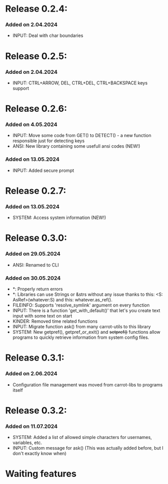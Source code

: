 # Release 0.2.4:

### Added on 2.04.2024

- INPUT: Deal with char boundaries

# Release 0.2.5:

### Added on 2.04.2024

- INPUT: CTRL+ARROW, DEL, CTRL+DEL, CTRL+BACKSPACE keys support

# Release 0.2.6:

### Added on 4.05.2024

- INPUT: Move some code from GET() to DETECT() - a new function responsible just for detecting keys
- ANSI: New library containing some usefull ansi codes (NEW!)

### Added on 13.05.2024

- INPUT: Added secure prompt

# Release 0.2.7:

### Added on 13.05.2024

- SYSTEM: Access system information (NEW!)

# Release 0.3.0:

### Added on 29.05.2024

- ANSI: Renamed to CLI

### Added on 30.05.2024

- *: Properly return errors
- *: Libraries can use Strings or &strs without any issue thanks to this: <S: AsRef<str>>(whatever:S) and this: whatever.as_ref(). 
- FILEINFO: Supports 'resolve_symlink' argument on every function
- INPUT: There is a function 'get_with_default()' that let's you create text input with some text on start
- KINDER: Removed time related functions
- INPUT: Migrate function ask() from many carrot-utils to this library
- SYSTEM: New getpref(), getpref_or_exit() and ~~setpref()~~ functions allow programs to quickly retrieve information from system config files.

# Release 0.3.1:

### Added on 2.06.2024

- Configuration file management was moved from carrot-libs to programs itself

# Release 0.3.2:

### Added on 11.07.2024

- SYSTEM: Added a list of allowed simple characters for usernames, variables, etc.
- INPUT: Custom message for ask() (This was actually added before, but I don't exactly know when)

# Waiting features

